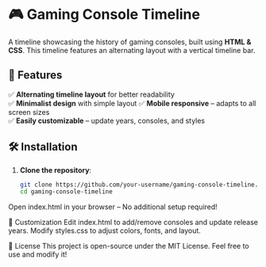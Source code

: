 # 🎮 Gaming Console Timeline

A timeline showcasing the history of gaming consoles, built using **HTML & CSS**. This timeline features an alternating layout with a vertical timeline bar.


## 📜 Features
✅ **Alternating timeline layout** for better readability  
✅ **Minimalist design** with simple layout
✅ **Mobile responsive** – adapts to all screen sizes  
✅ **Easily customizable** – update years, consoles, and styles  

## 🛠️ Installation

1. **Clone the repository**:
   ```sh
   git clone https://github.com/your-username/gaming-console-timeline.git
   cd gaming-console-timeline
   
Open index.html in your browser – No additional setup required!

🎨 Customization
Edit index.html to add/remove consoles and update release years.
Modify styles.css to adjust colors, fonts, and layout.

📜 License
This project is open-source under the MIT License. Feel free to use and modify it!

